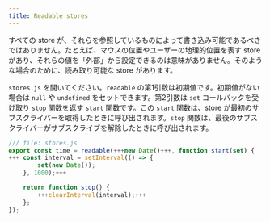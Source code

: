 ```yaml
---
title: Readable stores
---
```


すべての store が、それらを参照しているものによって書き込み可能であるべきではありません。たとえば、マウスの位置やユーザーの地理的位置を表す store があり、それらの値を「外部」から設定できるのは意味がありません。そのような場合のために、読み取り可能な store があります。

`stores.js` を開いてください。`readable` の第1引数は初期値です。初期値がない場合は `null` や `undefined` をセットできます。第2引数は `set` コールバックを受け取り `stop` 関数を返す `start` 関数です。この `start` 関数は、store が最初のサブスクライバーを取得したときに呼び出されます。`stop` 関数は、最後のサブスクライバーがサブスクライブを解除したときに呼び出されます。

```js
/// file: stores.js
export const time = readable(+++new Date()+++, function start(set) {
+++	const interval = setInterval(() => {
		set(new Date());
	}, 1000);+++

	return function stop() {
		+++clearInterval(interval);+++
	};
});
```
